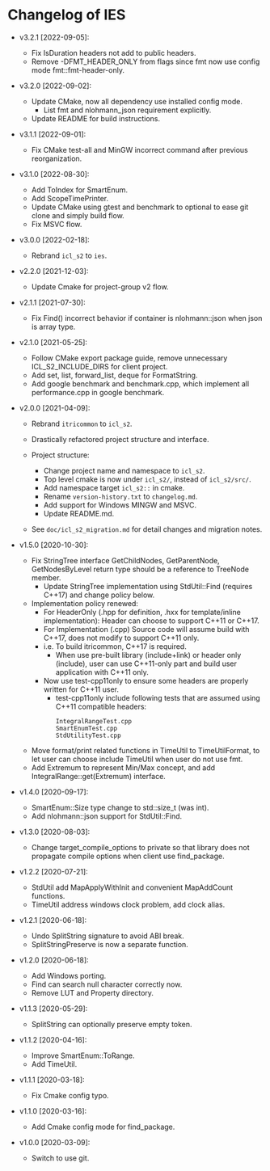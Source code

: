 # Changelog of IES

- v3.2.1 [2022-09-05]:
    - Fix IsDuration headers not add to public headers.
    - Remove -DFMT_HEADER_ONLY from flags since fmt now use config mode fmt::fmt-header-only.

- v3.2.0 [2022-09-02]:
    - Update CMake, now all dependency use installed config mode.
        - List fmt and nlohmann_json requirement explicitly.
    - Update README for build instructions.
    
- v3.1.1 [2022-09-01]:
    - Fix CMake test-all and MinGW incorrect command after previous reorganization.

- v3.1.0 [2022-08-30]:
    - Add ToIndex for SmartEnum.
    - Add ScopeTimePrinter.
    - Update CMake using gtest and benchmark to optional to ease git clone and simply build flow.
    - Fix MSVC flow.

- v3.0.0 [2022-02-18]:
    - Rebrand `icl_s2` to `ies`.

- v2.2.0 [2021-12-03]:
    - Update Cmake for project-group v2 flow.

- v2.1.1 [2021-07-30]:
    - Fix Find() incorrect behavior if container is nlohmann::json when json is array type.

- v2.1.0 [2021-05-25]:
    - Follow CMake export package guide, remove unnecessary ICL_S2_INCLUDE_DIRS for client project.
    - Add set, list, forward_list, deque for FormatString.
    - Add google benchmark and benchmark.cpp, which implement all performance.cpp in google benchmark.

- v2.0.0 [2021-04-09]:
    - Rebrand `itricommon` to `icl_s2`.
    - Drastically refactored project structure and interface.
    - Project structure:
        - Change project name and namespace to `icl_s2`.
        - Top level cmake is now under `icl_s2/`, instead of `icl_s2/src/`.
        - Add namespace target `icl_s2::` in cmake.
        - Rename `version-history.txt` to `changelog.md`.
        - Add support for Windows MINGW and MSVC.
        - Update README.md.

    - See `doc/icl_s2_migration.md` for detail changes and migration notes.

- v1.5.0 [2020-10-30]:
    - Fix StringTree interface GetChildNodes, GetParentNode, GetNodesByLevel return type should be a reference to TreeNode member.
        - Update StringTree implementation using StdUtil::Find (requires C++17) and change policy below.
    - Implementation policy renewed:
        - For HeaderOnly (.hpp for definition, .hxx for template/inline implementation):
            Header can choose to support C++11 or C++17.
        - For Implementation (.cpp)
            Source code will assume build with C++17, does not modify to support C++11 only.
        - i.e. To build itricommon, C++17 is required.
            - When use pre-built library (include+link) or header only (include), user can use C++11-only part and build user application with C++11 only.
        - Now use test-cpp11only to ensure some headers are properly written for C++11 user.
            - test-cpp11only include following tests that are assumed using C++11 compatible headers:
                ```
                IntegralRangeTest.cpp
                SmartEnumTest.cpp
                StdUtilityTest.cpp
                ```
    - Move format/print related functions in TimeUtil to TimeUtilFormat, to let user can choose include TimeUtil when user do not use fmt.
    - Add Extremum to represent Min/Max concept, and add IntegralRange::get(Extremum) interface.

- v1.4.0 [2020-09-17]:
    - SmartEnum::Size type change to std::size_t (was int).
    - Add nlohmann::json support for StdUtil::Find.

- v1.3.0 [2020-08-03]:
    - Change target_compile_options to private so that library does not propagate
      compile options when client use find_package.

- v1.2.2 [2020-07-21]:
    - StdUtil add MapApplyWithInit and convenient MapAddCount functions.
    - TimeUtil address windows clock problem, add clock alias.

- v1.2.1 [2020-06-18]:
    - Undo SplitString signature to avoid ABI break.
    - SplitStringPreserve is now a separate function.

- v1.2.0 [2020-06-18]:
    - Add Windows porting.
    - Find can search null character correctly now.
    - Remove LUT and Property directory.

- v1.1.3 [2020-05-29]:
    - SplitString can optionally preserve empty token.

- v1.1.2 [2020-04-16]:
    - Improve SmartEnum::ToRange.
    - Add TimeUtil.

- v1.1.1 [2020-03-18]:
    - Fix Cmake config typo.

- v1.1.0 [2020-03-16]:
    - Add Cmake config mode for find_package.

- v1.0.0 [2020-03-09]:
    - Switch to use git.

